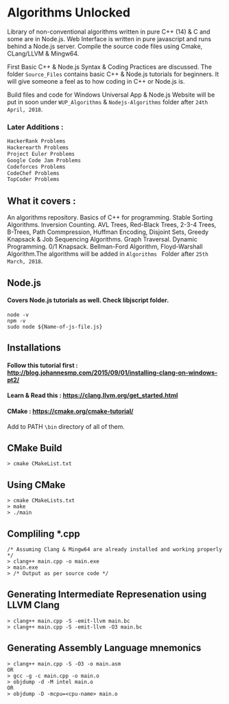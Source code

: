 # Algorithms Unlocked

Library of non-conventional algorithms written in pure C++ (14) & C and some are in Node.js.
Web Interface is written in pure javascript and runs behind a Node.js server. 
Compile the source code files using Cmake, CLang/LLVM & Mingw64.

First Basic C++  & Node.js Syntax & Coding Practices are discussed. 
The folder ```Source_Files``` contains basic C++ & Node.js tutorials for beginners.
It will give someone a feel as to how coding in C++ or Node.js is. 

Build files and code for Windows Universal App & Node.js Website will be put in soon under 
```WUP_Algorithms``` & ```Nodejs-Algorithms``` folder after ``` 24th April, 2018 ```.

### Later Additions : 

```bash 
HackerRank Problems
Hackerearth Problems
Project Euler Problems
Google Code Jam Problems
Codeforces Problems
CodeChef Problems
TopCoder Problems
```

## What it covers : 

An algorithms repository. Basics of C++ for programming. Stable Sorting Algorithms. Inversion Counting. AVL Trees, Red-Black Trees, 2-3-4 Trees, B-Trees, Path Commpression, Huffman Encoding, Disjoint Sets, Greedy Knapsack & Job Sequencing Algorithms. Graph Traversal. Dynamic Programming. 0/1 Knapsack. Bellman-Ford Algorithm, Floyd-Warshall Algorithm.The algorithms will be added in ```Algorithms ``` Folder after ``` 25th March, 2018 ```.

## Node.js
#### Covers Node.js tutorials as well. Check libjscript folder.
```
node -v
npm -v
sudo node ${Name-of-js-file.js}
```
## Installations
#### Follow this tutorial first : http://blog.johannesmp.com/2015/09/01/installing-clang-on-windows-pt2/
#### Learn & Read this : https://clang.llvm.org/get_started.html 
#### CMake : https://cmake.org/cmake-tutorial/

Add to PATH ```\bin``` directory of all of them.
## CMake Build

```
> cmake CMakeList.txt 
```
## Using CMake
```
> cmake CMakeLists.txt
> make
> ./main 
```
## Compliling *.cpp

```
/* Assuming Clang & Mingw64 are already installed and working properly */ 
> clang++ main.cpp -o main.exe
> main.exe
> /* Output as per source code */
```
## Generating Intermediate Represenation using LLVM Clang

```
> clang++ main.cpp -S -emit-llvm main.bc
> clang++ main.cpp -S -emit-llvm -O3 main.bc
```
## Generating Assembly Language mnemonics

```
> clang++ main.cpp -S -O3 -o main.asm
OR
> gcc -g -c main.cpp -o main.o
> objdump -d -M intel main.o
OR
> objdump -D -mcpu=<cpu-name> main.o
```

